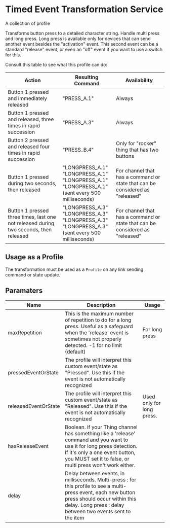 
# Timed Event Transformation Service

A collection of profile

Transforms button press to a detailed character string. Handle multi press and long press.
Long press is available only for devices that can send another event besides the "activation" event. This second event can be a standard "release" event, or even an "off" event if you want to use a switch for this.

Consult this table to see what this profile can do:

| Action | Resulting Command | Availability |
|--------|------------------|---------------|
|Button 1 pressed and immediately released|"PRESS_A.1" | Always |
|Button 1 pressed and released, three times in rapid succession|"PRESS_A.3" | Always |
|Button 2 pressed and released four times in rapid succession|"PRESS_B.4" | Only for "rocker" thing that has two buttons |
|Button 1 pressed during two seconds, then released|"LONGPRESS_A.1"<br>"LONGPRESS_A.1"<br>"LONGPRESS_A.1"<br>"LONGPRESS_A.1"<br>(sent every 500 milliseconds)| For channel that has a command or state that can be considered as "released"|
|Button 1 pressed three times, last one not released during two seconds, then released|"LONGPRESS_A.3"<br>"LONGPRESS_A.3"<br>"LONGPRESS_A.3"<br>"LONGPRESS_A.3"<br>(sent every 500 milliseconds)| For channel that has a command or state that can be considered as "released"|



## Usage as a Profile

The transformation must be used as a `Profile` on any link sending command or state update.

## Paramaters

| Name | Description | Usage |
|--------|----------|----------|
|maxRepetition|This is the maximum number of repetition to do for a long press. Useful as a safeguard when the 'release' event is sometimes not properly detected. -1 for no limit (default)| For long press|
|pressedEventOrState |The profile will interpret this custom event/state as "Pressed". Use this if the event is not automatically recognized||
|releasedEventOrState |The profile will interpret this custom event/state as "Released". Use this if the event is not automatically recognized|Used only for long press.|
|hasReleaseEvent| Boolean. if your Thing channel has something like a 'release' command and you want to use it for long press detection. If it's only a one event button, you MUST set it to false, or multi press won't work either.||
|delay|Delay between events, in milliseconds. Multi-press : for this profile to see a multi-press event, each new button press should occur within this delay. Long press : delay between two events sent to the item||
